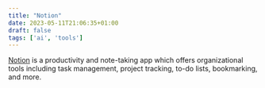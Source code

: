 ```yaml
---
title: "Notion"
date: 2023-05-11T21:06:35+01:00
draft: false
tags: ['ai', 'tools']
---
```

[Notion](https://www.notion.so/) is a productivity and note-taking app which offers organizational tools including task management, project tracking, to-do lists, bookmarking, and more.

